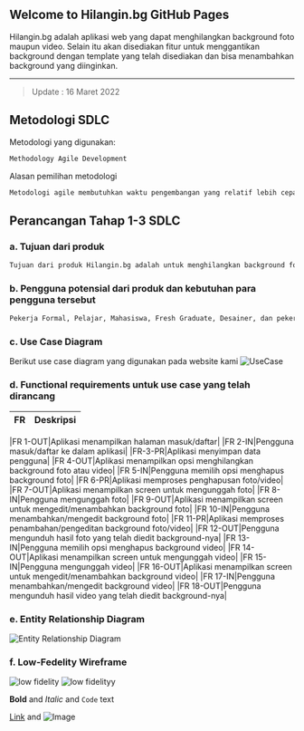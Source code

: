 ## Welcome to Hilangin.bg GitHub Pages
Hilangin.bg adalah aplikasi web yang dapat menghilangkan background foto maupun video. Selain itu akan disediakan fitur untuk menggantikan background dengan template yang telah disediakan dan bisa menambahkan background yang diinginkan.
____
>Update : 16 Maret 2022

## Metodologi SDLC
Metodologi yang digunakan:
```markdown
Methodology Agile Development 
```
Alasan pemilihan metodologi
```markdown
Metodologi agile membutuhkan waktu pengembangan yang relatif lebih cepat dan tidak membutuhkan resource yang terlalu besar. Selain itu, dari sudut pandang pengguna, metodologi agile lebih adaptif ketika terdapat umpan balik dari pengguna sehingga bisa bisa langsung diperbaiki. Pengembangan yang dilakukan pada metodologi agile terfokus pada fitur-fitur prioritas terlebih dahulu sehingga tim pengembang pun bisa lebih nyaman dan fokus dalam proses pengembangannya. 
```
## Perancangan Tahap 1-3 SDLC
### a. Tujuan dari produk
```markdown
Tujuan dari produk Hilangin.bg adalah untuk menghilangkan background foto atau video. Background foto atau video yang telah dihilangkan juga bisa ditambahkan dengan template background baru sesuai keinginan. Tujuan lain dari produk ini adalah kecepatan waktu dalam menghilangkan background pada entitas yang diinginkan karena tidak memerlukan pengeditan yang rumit dan lama.
```
### b. Pengguna potensial dari produk dan kebutuhan para pengguna tersebut
```markdown
Pekerja Formal, Pelajar, Mahasiswa, Fresh Graduate, Desainer, dan pekerja kreatif.
```
### c. Use Case Diagram
Berikut use case diagram yang digunakan pada website kami
![UseCase](https://user-images.githubusercontent.com/83200319/158609932-89689e1e-6b6b-40be-8481-d96fb0b10b71.jpeg)



### d. Functional requirements untuk use case yang telah dirancang
|FR|Deskripsi|
|----|----|

|FR 1-OUT|Aplikasi menampilkan halaman masuk/daftar|
|FR 2-IN|Pengguna masuk/daftar ke dalam aplikasi|
|FR-3-PR|Aplikasi menyimpan data pengguna|
|FR 4-OUT|Aplikasi menampilkan opsi menghilangkan background foto atau video|
|FR 5-IN|Pengguna memilih opsi menghapus background foto|
|FR 6-PR|Aplikasi memproses penghapusan foto/video|
|FR 7-OUT|Aplikasi menampilkan screen untuk mengunggah foto|
|FR 8-IN|Pengguna mengunggah foto|
|FR 9-OUT|Aplikasi menampilkan screen untuk mengedit/menambahkan background foto|
|FR 10-IN|Pengguna menambahkan/mengedit background foto|
|FR 11-PR|Aplikasi memproses penambahan/pengeditan background foto/video|
|FR 12-OUT|Pengguna mengunduh hasil foto yang telah diedit background-nya|
|FR 13-IN|Pengguna memilih opsi menghapus background video|
|FR 14-OUT|Aplikasi menampilkan screen untuk mengunggah video|
|FR 15-IN|Pengguna mengunggah video|
|FR 16-OUT|Aplikasi menampilkan screen untuk mengedit/menambahkan background video|
|FR 17-IN|Pengguna menambahkan/mengedit background video|
|FR 18-OUT|Pengguna mengunduh hasil video yang telah diedit background-nya|




### e. Entity Relationship Diagram

![Entity Relationship Diagram](https://user-images.githubusercontent.com/83200319/158611971-346dbc04-539c-4cbd-94f1-65d81c6ffdf3.jpeg)


### f. Low-Fedelity Wireframe

![low fidelity](https://user-images.githubusercontent.com/83200319/158612586-21bdebbe-1b95-4fea-8e5b-a4a72487f3dc.jpeg)
![low fidelityy](https://user-images.githubusercontent.com/83200319/158612710-a806552a-11f5-481a-9c6e-cba9aa266056.jpeg)



**Bold** and _Italic_ and `Code` text

[Link](url) and ![Image](src)
```
